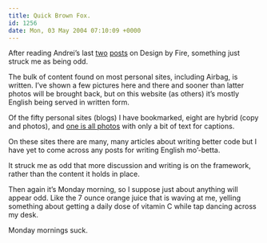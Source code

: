 ```yaml
---
title: Quick Brown Fox.
id: 1256
date: Mon, 03 May 2004 07:10:09 +0000
---
```


After reading Andrei’s last [two](http://www.designbyfire.com/000084.html) [posts](http://www.designbyfire.com/000085.html) on Design by Fire, something just struck me as being odd.  

The bulk of content found on most personal sites, including Airbag, is written. I’ve shown a few pictures here and there and sooner than latter photos will be brought back, but on this website (as others) it’s mostly English being served in written form.  

Of the fifty personal sites (blogs) I have bookmarked, eight are hybrid (copy and photos), and [one is all photos](http://tenyearsofmylife.com/2004/05/03/) with only a bit of text for captions.  

On these sites there are many, many articles about writing better code but I have yet to come across any posts for writing English mo’-betta.  

It struck me as odd that more discussion and writing is on the framework, rather than the content it holds in place.  

Then again it’s Monday morning, so I suppose just about anything will appear odd. Like the 7 ounce orange juice that is waving at me, yelling something about getting a daily dose of vitamin C while tap dancing across my desk.  

Monday mornings suck.





